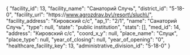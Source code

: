 {
    "facility_id": 13,
    "facility_name": "Санаторий Случь",
    "district_id": "5-18-0",
    "facility_url": "https:\/\/www.agrozdrav.by\/resort\/sluch\/",
    "facility_address": "Кировский с\/с",
    "ap_1": "2\/1",
    "name": "Санаторий Случь",
    "type": null,
    "state": "public institution",
    "stats": [],
    "med_id": 14,
    "address": "Кировский с\/с",
    "coord_x_y": null,
    "place_name": "Слуцк",
    "place_type": null,
    "year_of_closing": null,
    "year_of_opening": "0",
    "healthcare_facility_key": 13,
    "administrative_division_id": "5-18-0"
}